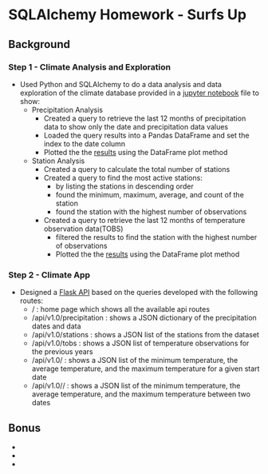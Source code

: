 # SQLAlchemy Homework - Surfs Up
## Background
### Step 1 - Climate Analysis and Exploration
+ Used Python and SQLAlchemy to do a data analysis and data exploration of the climate database provided in a [jupyter notebook](https://github.com/J3N1/UCI_Homework_Hwang/blob/master/10-SQLAlchemy_Challenge/climate_starter.ipynb) file to show:<br>
  - Precipitation Analysis<br>
    + Created a query to retrieve the last 12 months of precipitation data to show only the date and precipitation data values<br>
    + Loaded the query results into a Pandas DataFrame and set the index to the date column<br>
    + Plotted the the [results](https://github.com/J3N1/UCI_Homework_Hwang/blob/master/10-SQLAlchemy_Challenge/Images/prcp_analysis.png) using the DataFrame plot method<br>
  - Station Analysis<br>
    + Created a query to calculate the total number of stations<br>
    + Created a query to find the most active stations:<br>
      - by listing the stations in descending order<br>
      - found the minimum, maximum, average, and count of the station<br>
      - found the station with the highest number of observations<br>
    + Created a query to retrieve the last 12 months of temperature observation data(TOBS)<br>
      - filtered the results to find the station with the highest number of observations<br>
      - Plotted the the [results](https://github.com/J3N1/UCI_Homework_Hwang/blob/master/10-SQLAlchemy_Challenge/Images/tobs_histogram.png) using the DataFrame plot method<br>
### Step 2 - Climate App
+ Designed a [Flask API](https://github.com/J3N1/UCI_Homework_Hwang/blob/master/10-SQLAlchemy_Challenge/app.py) based on the queries developed with the following routes:<br>
  - / : home page which shows all the available api routes<br>
  - /api/v1.0/precipitation : shows a JSON dictionary of the precipitation dates and data <br>
  - /api/v1.0/stations : shows a JSON list of the stations from the dataset <br>
  - /api/v1.0/tobs : shows a JSON list of temperature observations for the previous years <br>
  - /api/v1.0/<start> : shows a JSON list of the minimum temperature, the average temperature, and the maximum temperature for a given start date<br>
  - /api/v1.0/<start>/<end> : shows a JSON list of the minimum temperature, the average temperature, and the maximum temperature between two dates<br>
## Bonus
+ <br>
+ <br>
+ <br>
